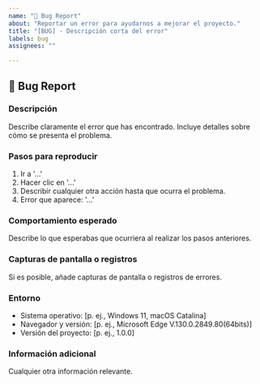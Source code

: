 ```yaml
---
name: "🐛 Bug Report"
about: "Reportar un error para ayudarnos a mejorar el proyecto."
title: "[BUG] - Descripción corta del error"
labels: bug
assignees: ""

---
```

## 🐛 Bug Report

### Descripción
Describe claramente el error que has encontrado. Incluye detalles sobre cómo se presenta el problema.

### Pasos para reproducir
1. Ir a '...'
2. Hacer clic en '...'
3. Describir cualquier otra acción hasta que ocurra el problema.
4. Error que aparece: '...'

### Comportamiento esperado
Describe lo que esperabas que ocurriera al realizar los pasos anteriores.

### Capturas de pantalla o registros
Si es posible, añade capturas de pantalla o registros de errores.

### Entorno

- Sistema operativo: [p. ej., Windows 11, macOS Catalina]
- Navegador y versión: [p. ej., Microsoft Edge V.130.0.2849.80(64bits)]
- Versión del proyecto: [p. ej., 1.0.0]

### Información adicional
Cualquier otra información relevante.